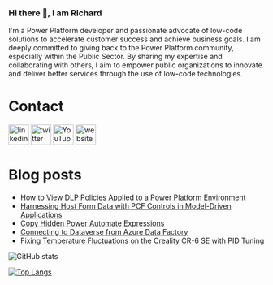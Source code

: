 ### Hi there 👋, I am Richard
I'm a Power Platform developer and passionate advocate of low-code solutions to accelerate customer success and achieve business goals. I am deeply committed to giving back to the Power Platform community, especially within the Public Sector. By sharing my expertise and collaborating with others, I aim to empower public organizations to innovate and deliver better services through the use of low-code technologies.

# Contact
[<img src='https://img.shields.io/badge/linkedin-%230077B5.svg?&style=for-the-badge&logo=linkedin&logoColor=white' alt='linkedin' height='40'>](https://www.linkedin.com/in/rickawilson/)  [<img src='https://img.shields.io/badge/twitter-%231DA1F2.svg?&style=for-the-badge&logo=twitter&logoColor=white' alt='twitter' height='40'>](https://twitter.com/PowerAppsRAW)  [<img src='https://img.shields.io/badge/youtube-%23FF0000.svg?&style=for-the-badge&logo=youtube&logoColor=white' alt='YouTube' height='40'>](https://www.youtube.com/channel/UCdI64e7AJNaLF-b9uCGXLSQ)  [<img src='https://img.shields.io/badge/rss-%23FFA500.svg?&style=for-the-badge&logo=rss&logoColor=white' alt='website' height='40'>](http://feeds.feedburner.com/richardawilson/MqOq)

# Blog posts
<!-- BLOG-POST-LIST:START -->
- [How to View DLP Policies Applied to a Power Platform Environment](http://www.richardawilson.com/2025/05/how-to-view-dlp-policies-applied-to.html)
- [Harnessing Host Form Data with PCF Controls in Model-Driven Applications](http://www.richardawilson.com/2024/04/pcf-access-parent-data-model-app.html)
- [Copy Hidden Power Automate Expressions](http://www.richardawilson.com/2025/04/copy-hidden-power-automate-expressions.html)
- [Connecting to Dataverse from Azure Data Factory](http://www.richardawilson.com/2025/04/connecting-to-dataverse-from-azure-data.html)
- [Fixing Temperature Fluctuations on the Creality CR-6 SE with PID Tuning](http://www.richardawilson.com/2025/04/fixing-temperature-fluctuations-on.html)
<!-- BLOG-POST-LIST:END -->

![GitHub stats](https://github-readme-stats.vercel.app/api?username=rwilson504&show_icons=true)  

[![Top Langs](https://github-readme-stats.vercel.app/api/top-langs/?username=rwilson504)](https://github.com/anuraghazra/github-readme-stats)

<!--
**rwilson504/rwilson504** is a ✨ _special_ ✨ repository because its `README.md` (this file) appears on your GitHub profile.

Here are some ideas to get you started:

- 🔭 I’m currently working on ...
- 🌱 I’m currently learning ...
- 👯 I’m looking to collaborate on ...
- 🤔 I’m looking for help with ...
- 💬 Ask me about ...
- 📫 How to reach me: ...
- 😄 Pronouns: ...
- ⚡ Fun fact: ...
-->

